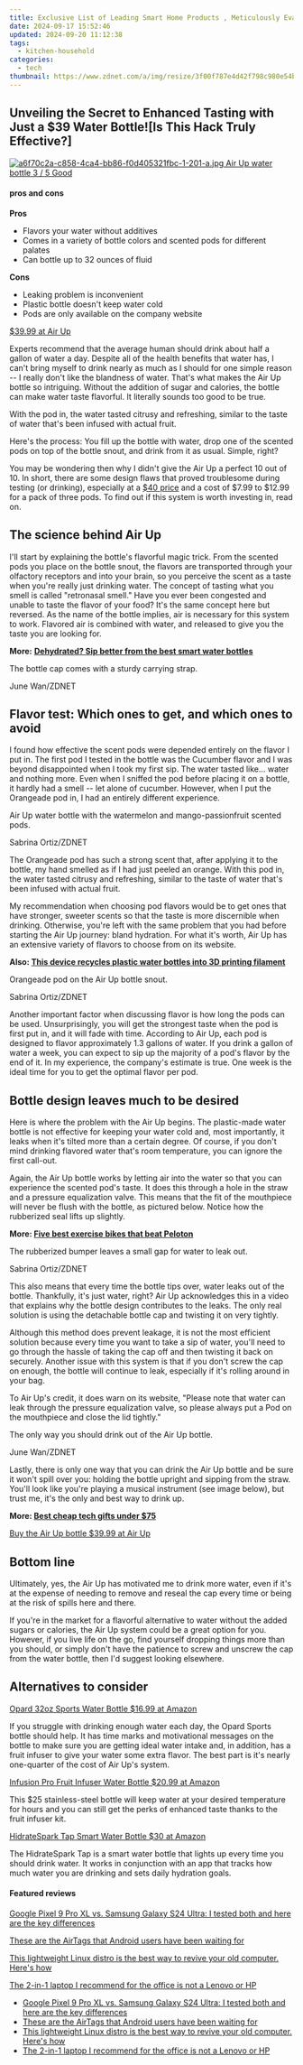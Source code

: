 ```yaml
---
title: Exclusive List of Leading Smart Home Products , Meticulously Evaluated by Specialists | CNET
date: 2024-09-17 15:52:46
updated: 2024-09-20 11:12:38
tags:
  - kitchen-household
categories:
  - tech
thumbnail: https://www.zdnet.com/a/img/resize/3f00f787e4d42f798c980e54bcf2ddfdd2be03fc/2024/04/29/613bfb55-71ee-4f85-8f2c-4bddf46c5bd0/5.jpg?width=278&height=156&fit=crop&auto=webp
---
```


## Unveiling the Secret to Enhanced Tasting with Just a $39 Water Bottle![Is This Hack Truly Effective?]

[![a6f70c2a-c858-4ca4-bb86-f0d405321fbc-1-201-a.jpg](https://www.zdnet.com/a/img/2022/10/28/b3aa1ddd-f1f4-4e59-81d4-08d8fd730497/a6f70c2a-c858-4ca4-bb86-f0d405321fbc-1-201-a.jpg) Air Up water bottle 3 / 5  Good](https://us.air-up.com/products/pink-bottle-with-3-watermelon-pods) 

#### pros and cons

**Pros** 
* Flavors your water without additives
* Comes in a variety of bottle colors and scented pods for different palates
* Can bottle up to 32 ounces of fluid

**Cons** 
* Leaking problem is inconvenient
* Plastic bottle doesn't keep water cold
* Pods are only available on the company website

[$39.99 at Air Up](https://us.air-up.com/products/pink-bottle-with-3-watermelon-pods)

Experts recommend that the average human should drink about half a gallon of water a day. Despite all of the health benefits that water has, I can't bring myself to drink nearly as much as I should for one simple reason -- I really don't like the blandness of water. That's what makes the Air Up bottle so intriguing. Without the addition of sugar and calories, the bottle can make water taste flavorful. It literally sounds too good to be true. 

With the pod in, the water tasted citrusy and refreshing, similar to the taste of water that's been infused with actual fruit. 

Here's the process: You fill up the bottle with water, drop one of the scented pods on top of the bottle snout, and drink from it as usual. Simple, right? 

You may be wondering then why I didn't give the Air Up a perfect 10 out of 10\. In short, there are some design flaws that proved troublesome during testing (or drinking), especially at a [$40 price](https://us.air-up.com/products/pink-bottle-with-3-watermelon-pods) and a cost of $7.99 to $12.99 for a pack of three pods. To find out if this system is worth investing in, read on. 

##  The science behind Air Up 

I'll start by explaining the bottle's flavorful magic trick. From the scented pods you place on the bottle snout, the flavors are transported through your olfactory receptors and into your brain, so you perceive the scent as a taste when you're really just drinking water. The concept of tasting what you smell is called "retronasal smell." Have you ever been congested and unable to taste the flavor of your food? It's the same concept here but reversed. As the name of the bottle implies, air is necessary for this system to work. Flavored air is combined with water, and released to give you the taste you are looking for. 

**More:** [**Dehydrated? Sip better from the best smart water bottles**](https://www.zdnet.com/article/best-smart-water-bottle/)

The bottle cap comes with a sturdy carrying strap.

June Wan/ZDNET

##  Flavor test: Which ones to get, and which ones to avoid 

I found how effective the scent pods were depended entirely on the flavor I put in. The first pod I tested in the bottle was the Cucumber flavor and I was beyond disappointed when I took my first sip. The water tasted like... water and nothing more. Even when I sniffed the pod before placing it on a bottle, it hardly had a smell -- let alone of cucumber. However, when I put the Orangeade pod in, I had an entirely different experience. 

Air Up water bottle with the watermelon and mango-passionfruit scented pods.

Sabrina Ortiz/ZDNET

The Orangeade pod has such a strong scent that, after applying it to the bottle, my hand smelled as if I had just peeled an orange. With this pod in, the water tasted citrusy and refreshing, similar to the taste of water that's been infused with actual fruit. 

My recommendation when choosing pod flavors would be to get ones that have stronger, sweeter scents so that the taste is more discernible when drinking. Otherwise, you're left with the same problem that you had before starting the Air Up journey: bland hydration. For what it's worth, Air Up has an extensive variety of flavors to choose from on its website. 

**Also: [This device recycles plastic water bottles into 3D printing filament](https://www.zdnet.com/article/this-device-recycles-plastic-water-bottles-into-3d-printing-filament-and-its-open-source/)**

Orangeade pod on the Air Up bottle snout. 

Sabrina Ortiz/ZDNET

Another important factor when discussing flavor is how long the pods can be used. Unsurprisingly, you will get the strongest taste when the pod is first put in, and it will fade with time. According to Air Up, each pod is designed to flavor approximately 1.3 gallons of water. If you drink a gallon of water a week, you can expect to sip up the majority of a pod's flavor by the end of it. In my experience, the company's estimate is true. One week is the ideal time for you to get the optimal flavor per pod. 

##  Bottle design leaves much to be desired  

Here is where the problem with the Air Up begins. The plastic-made water bottle is not effective for keeping your water cold and, most importantly, it leaks when it's tilted more than a certain degree. Of course, if you don't mind drinking flavored water that's room temperature, you can ignore the first call-out. 

Again, the Air Up bottle works by letting air into the water so that you can experience the scented pod's taste. It does this through a hole in the straw and a pressure equalization valve. This means that the fit of the mouthpiece will never be flush with the bottle, as pictured below. Notice how the rubberized seal lifts up slightly. 

**More: [Five best exercise bikes that beat Peloton](https://www.zdnet.com/article/best-peloton-alternative/)**

The rubberized bumper leaves a small gap for water to leak out.

Sabrina Ortiz/ZDNET

This also means that every time the bottle tips over, water leaks out of the bottle. Thankfully, it's just water, right? Air Up acknowledges this in a video that explains why the bottle design contributes to the leaks. The only real solution is using the detachable bottle cap and twisting it on very tightly. 

Although this method does prevent leakage, it is not the most efficient solution because every time you want to take a sip of water, you'll need to go through the hassle of taking the cap off and then twisting it back on securely. Another issue with this system is that if you don't screw the cap on enough, the bottle will continue to leak, especially if it's rolling around in your bag. 

To Air Up's credit, it does warn on its website, "Please note that water can leak through the pressure equalization valve, so please always put a Pod on the mouthpiece and close the lid tightly." 

The only way you should drink out of the Air Up bottle.

June Wan/ZDNET

Lastly, there is only one way that you can drink the Air Up bottle and be sure it won't spill over you: holding the bottle upright and sipping from the straw. You'll look like you're playing a musical instrument (see image below), but trust me, it's the only and best way to drink up. 

**More: [Best cheap tech gifts under $75](https://www.zdnet.com/home-and-office/kitchen-household/best-cheap-tech-gifts-under-75/)**

[Buy the Air Up bottle $39.99 at Air Up](https://us.air-up.com/products/pearl-bottle-with-3-peach-pods)

##  Bottom line 

Ultimately, yes, the Air Up has motivated me to drink more water, even if it's at the expense of needing to remove and reseal the cap every time or being at the risk of spills here and there. 

If you're in the market for a flavorful alternative to water without the added sugars or calories, the Air Up system could be a great option for you. However, if you live life on the go, find yourself dropping things more than you should, or simply don't have the patience to screw and unscrew the cap from the water bottle, then I'd suggest looking elsewhere. 

##  Alternatives to consider  

[Opard 32oz Sports Water Bottle $16.99 at Amazon](https://buy.geni.us/Proxy.ashx?TSID=368250&GR%5FURL=https%3A%2F%2Fwww.amazon.com%2Fdp%2FB08D7F8N76%3FlinkCode%3Dogi%26th%3D1%26psc%3D1%26tag%3Dzd-buy-button-20%26ascsubtag%3D%5F%5FCOM%5FCLICK%5FID%5F%5F%7Cbffd0ee7-d21a-4597-a437-cacb08b44da2%7Cdtp&dtb=1)

If you struggle with drinking enough water each day, the Opard Sports bottle should help. It has time marks and motivational messages on the bottle to make sure you are getting ideal water intake and, in addition, has a fruit infuser to give your water some extra flavor. The best part is it's nearly one-quarter of the cost of Air Up's system. 

[Infusion Pro Fruit Infuser Water Bottle $20.99 at Amazon](https://buy.geni.us/Proxy.ashx?TSID=368250&GR%5FURL=https%3A%2F%2Fwww.amazon.com%2Fdp%2FB08J961W9M%3FlinkCode%3Dogi%26th%3D1%26psc%3D1%26tag%3Dzd-buy-button-20%26ascsubtag%3D%5F%5FCOM%5FCLICK%5FID%5F%5F%7Cbffd0ee7-d21a-4597-a437-cacb08b44da2%7Cdtp&dtb=1)

This $25 stainless-steel bottle will keep water at your desired temperature for hours and you can still get the perks of enhanced taste thanks to the fruit infuser kit. 

[HidrateSpark Tap Smart Water Bottle $30 at Amazon](https://buy.geni.us/Proxy.ashx?TSID=368250&GR%5FURL=https%3A%2F%2Fwww.amazon.com%2FHidrateSpark-Bottle-Stainless-Intake-Hydrated%2Fdp%2FB09DTG3N1T%3Ftag%3Dzd-buy-button-20%26ascsubtag%3D%5F%5FCOM%5FCLICK%5FID%5F%5F%7Cbffd0ee7-d21a-4597-a437-cacb08b44da2%7Cdtp&dtb=1)

The HidrateSpark Tap is a smart water bottle that lights up every time you should drink water. It works in conjunction with an app that tracks how much water you are drinking and sets daily hydration goals. 

#### Featured reviews

[Google Pixel 9 Pro XL vs. Samsung Galaxy S24 Ultra: I tested both and here are the key differences](https://www.zdnet.com/article/google-pixel-9-pro-xl-vs-samsung-galaxy-s24-ultra/ "Google Pixel 9 Pro XL vs. Samsung Galaxy S24 Ultra: I tested both and here are the key differences")

[These are the AirTags that Android users have been waiting for](https://www.zdnet.com/article/these-are-the-airtags-that-android-users-have-been-waiting-for/ "These are the AirTags that Android users have been waiting for")

[This lightweight Linux distro is the best way to revive your old computer. Here's how](https://www.zdnet.com/article/this-lightweight-linux-distro-is-the-best-way-to-revive-your-old-computer-heres-how/ "This lightweight Linux distro is the best way to revive your old computer. Here's how")

[The 2-in-1 laptop I recommend for the office is not a Lenovo or HP](https://www.zdnet.com/article/one-of-the-most-versatile-2-in-1-laptops-ive-tested-is-not-a-lenovo-or-hp/ "The 2-in-1 laptop I recommend for the office is not a Lenovo or HP")

* [Google Pixel 9 Pro XL vs. Samsung Galaxy S24 Ultra: I tested both and here are the key differences](https://www.zdnet.com/article/google-pixel-9-pro-xl-vs-samsung-galaxy-s24-ultra/ "Google Pixel 9 Pro XL vs. Samsung Galaxy S24 Ultra: I tested both and here are the key differences")
* [These are the AirTags that Android users have been waiting for](https://www.zdnet.com/article/these-are-the-airtags-that-android-users-have-been-waiting-for/ "These are the AirTags that Android users have been waiting for")
* [This lightweight Linux distro is the best way to revive your old computer. Here's how](https://www.zdnet.com/article/this-lightweight-linux-distro-is-the-best-way-to-revive-your-old-computer-heres-how/ "This lightweight Linux distro is the best way to revive your old computer. Here's how")
* [The 2-in-1 laptop I recommend for the office is not a Lenovo or HP](https://www.zdnet.com/article/one-of-the-most-versatile-2-in-1-laptops-ive-tested-is-not-a-lenovo-or-hp/ "The 2-in-1 laptop I recommend for the office is not a Lenovo or HP")

<ins class="adsbygoogle"
     style="display:block"
     data-ad-format="autorelaxed"
     data-ad-client="ca-pub-7571918770474297"
     data-ad-slot="1223367746"></ins>



<ins class="adsbygoogle"
     style="display:block"
     data-ad-client="ca-pub-7571918770474297"
     data-ad-slot="8358498916"
     data-ad-format="auto"
     data-full-width-responsive="true"></ins>
